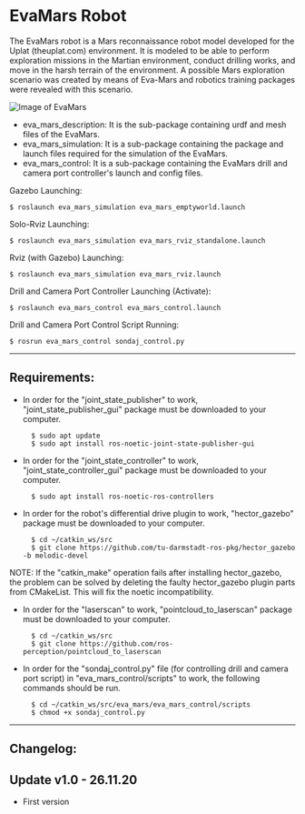 # EvaMars Robot 
The EvaMars robot is a Mars reconnaissance robot model developed for the Uplat (theuplat.com) environment. It is modeled to be able to perform exploration missions in the Martian environment, conduct drilling works, and move in the harsh terrain of the environment. A possible Mars exploration scenario was created by means of Eva-Mars and robotics training packages were revealed with this scenario.

![Image of EvaMars](https://github.com/inomuh/eva_mars/blob/main/eva_mars.png)

- eva_mars_description: It is the sub-package containing urdf and mesh files of the EvaMars.
- eva_mars_simulation: It is a sub-package containing the package and launch files required for the simulation of the EvaMars.
- eva_mars_control: It is a sub-package containing the EvaMars drill and camera port controller's launch and config files.

Gazebo Launching:

    $ roslaunch eva_mars_simulation eva_mars_emptyworld.launch

Solo-Rviz Launching:

    $ roslaunch eva_mars_simulation eva_mars_rviz_standalone.launch
    
Rviz (with Gazebo) Launching:

    $ roslaunch eva_mars_simulation eva_mars_rviz.launch
    
Drill and Camera Port Controller Launching (Activate):

    $ roslaunch eva_mars_control eva_mars_control.launch

Drill and Camera Port Control Script Running:
    
    $ rosrun eva_mars_control sondaj_control.py
   
------------------------------------------------------------------------------
Requirements:
-------------
- In order for the "joint_state_publisher" to work, "joint_state_publisher_gui" package must be downloaded to your computer.

        $ sudo apt update
        $ sudo apt install ros-noetic-joint-state-publisher-gui
        
- In order for the "joint_state_controller" to work, "joint_state_controller_gui" package must be downloaded to your computer.

        $ sudo apt install ros-noetic-ros-controllers
 
- In order for the robot's differential drive plugin to work, "hector_gazebo" package must be downloaded to your computer.
        
        $ cd ~/catkin_ws/src
        $ git clone https://github.com/tu-darmstadt-ros-pkg/hector_gazebo -b melodic-devel

NOTE: If the "catkin_make" operation fails after installing hector_gazebo, the problem can be solved by deleting the faulty hector_gazebo plugin parts from CMakeList. This will fix the noetic incompatibility.

- In order for the "laserscan" to work, "pointcloud_to_laserscan" package must be downloaded to your computer.

        $ cd ~/catkin_ws/src
        $ git clone https://github.com/ros-perception/pointcloud_to_laserscan
        
- In order for the "sondaj_control.py" file (for controlling drill and camera port script) in "eva_mars_control/scripts" to work, the following commands should be run.

        $ cd ~/catkin_ws/src/eva_mars/eva_mars_control/scripts
        $ chmod +x sondaj_control.py

-------------------------------------------------------------------------------
Changelog:
----------
Update v1.0 - 26.11.20
----------------------
- First version
